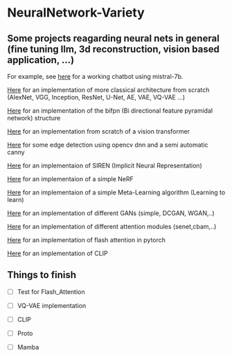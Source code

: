 

# NeuralNetwork-Variety

## Some projects reagarding neural nets in general (fine tuning llm, 3d reconstruction, vision based application, ...)

For example, see [here](https://github.com/toto-a/NeuralNet-Variety/tree/main/Mistral_streamlit) for a working chatbot using mistral-7b.

[Here](https://github.com/toto-a/NeuralNet-Variety/tree/main/Classic_Net) for an implementation of more classical architecture from scratch (AlexNet, VGG, Inception, ResNet, U-Net, AE, VAE, VQ-VAE ...)

[Here](https://github.com/toto-a/NeuralNet-Variety/tree/main/BiFPN) for an implementation of the bifpn (Bi directional feature pyramidal network) structure  

[Here](https://github.com/toto-a/NeuralNet-Variety/tree/main/ViT_scratch) for an implementation from scratch of a vision transformer

[Here](https://github.com/toto-a/NeuralNet-Variety/tree/main/Edge_detection) for some edge detection using opencv dnn and a semi automatic canny

[Here](https://github.com/toto-a/NeuralNet-Variety/tree/main/SIREN) for an implementaion of SIREN (Implicit Neural Representation)

[Here](https://github.com/toto-a/NeuralNet-Variety/tree/main/NeRF) for an implementaion of a simple NeRF

[Here](https://github.com/toto-a/NeuralNet-Variety/tree/main/Meta-Learning) for an implementaion of a simple Meta-Learning algorithm (Learning to learn)

[Here](https://github.com/toto-a/NeuralNet-Variety/tree/main/GANs) for an implementation of different GANs (simple, DCGAN, WGAN,..)

[Here](https://github.com/toto-a/NeuralNet-Variety/tree/main/Attention_Net) for an implementation of different attention modules (senet,cbam,..)

[Here](https://github.com/toto-a/NeuralNet-Variety/tree/main/Flash_Attention) for an implementation of flash attention in pytorch 

[Here](https://github.com/toto-a/NeuralNet-Variety/tree/main/CLIP) for an implementation of CLIP 

## Things to finish 

 - [ ] Test for Flash_Attention
 - [ ] VQ-VAE implementation
 - [ ] CLIP
 - [ ] Proto
 - [ ] Mamba



